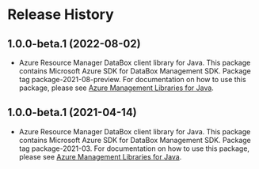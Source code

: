 # Release History

## 1.0.0-beta.1 (2022-08-02)

- Azure Resource Manager DataBox client library for Java. This package contains Microsoft Azure SDK for DataBox Management SDK.  Package tag package-2021-08-preview. For documentation on how to use this package, please see [Azure Management Libraries for Java](https://aka.ms/azsdk/java/mgmt).

## 1.0.0-beta.1 (2021-04-14)

- Azure Resource Manager DataBox client library for Java. This package contains Microsoft Azure SDK for DataBox Management SDK.  Package tag package-2021-03. For documentation on how to use this package, please see [Azure Management Libraries for Java](https://aka.ms/azsdk/java/mgmt).

